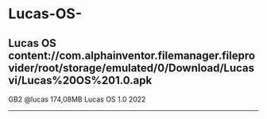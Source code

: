 # Lucas-OS-
Lucas OS 
content://com.alphainventor.filemanager.fileprovider/root/storage/emulated/0/Download/Lucasvi/Lucas%20OS%201.0.apk
------------------------------------------------------------------------------------------------------------------
GB2
@lucas
174,08MB
Lucas OS 1.0
2022
**************************
